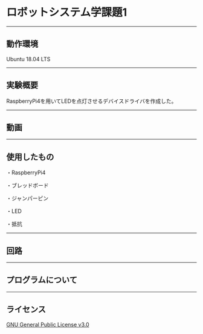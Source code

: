 # ロボットシステム学課題1
---

動作環境
---
Ubuntu 18.04 LTS

---

実験概要
---
RaspberryPi4を用いてLEDを点灯させるデバイスドライバを作成した。

---

動画
---

---

使用したもの
---
・RaspberryPi4

・ブレッドボード

・ジャンパーピン

・LED

・抵抗

---

回路
---

---

プログラムについて
---

---

ライセンス
---
[GNU General Public License v3.0](https://github.com/uvershuta/RobotSystem1/blob/main/COPYING)




